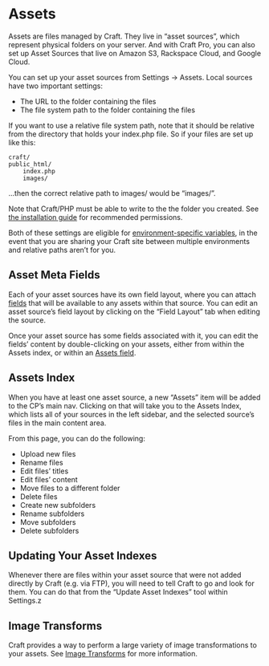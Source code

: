 # Assets

Assets are files managed by Craft. They live in “asset sources”, which represent physical folders on your server. And with Craft Pro, you can also set up Asset Sources that live on Amazon S3, Rackspace Cloud, and Google Cloud.

You can set up your asset sources from Settings → Assets. Local sources have two important settings:

* The URL to the folder containing the files
* The file system path to the folder containing the files

If you want to use a relative file system path, note that it should be relative from the directory that holds your index.php file. So if your files are set up like this:

    craft/
	public_html/
		index.php
		images/

…then the correct relative path to images/ would be “images/”.

Note that Craft/PHP must be able to write to the the folder you created. See [the installation guide](installing.md#step-2-set-the-permissions) for recommended permissions.

Both of these settings are eligible for [environment-specific variables](multi-environment-configs.md#environment-specific-variables), in the event that you are sharing your Craft site between multiple environments and relative paths aren’t for you.

## Asset Meta Fields

Each of your asset sources have its own field layout, where you can attach [fields](fields.md) that will be available to any assets within that source. You can edit an asset source’s field layout by clicking on the “Field Layout” tab when editing the source.

Once your asset source has some fields associated with it, you can edit the fields’ content by double-clicking on your assets, either from within the Assets index, or within an [Assets field](assets-fields.md).

## Assets Index

When you have at least one asset source, a new “Assets” item will be added to the CP’s main nav. Clicking on that will take you to the Assets Index, which lists all of your sources in the left sidebar, and the selected source’s files in the main content area.

From this page, you can do the following:

* Upload new files
* Rename files
* Edit files’ titles
* Edit files’ content
* Move files to a different folder
* Delete files
* Create new subfolders
* Rename subfolders
* Move subfolders
* Delete subfolders

## Updating Your Asset Indexes

Whenever there are files within your asset source that were not added directly by Craft (e.g. via FTP), you will need to tell Craft to go and look for them. You can do that from the “Update Asset Indexes” tool within Settings.z

## Image Transforms

Craft provides a way to perform a large variety of image transformations to your assets. See [Image Transforms](image-transforms.md) for more information.